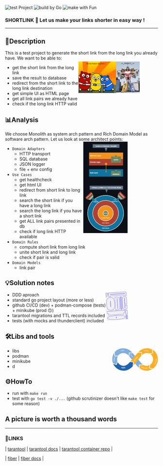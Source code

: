 <p align="left">
  <img src="https://img.shields.io/static/v1?label=test&message=Project&color=ffa757&style=plastic" alt="test Project">
	<img src="https://img.shields.io/static/v1?label=build%20by&message=Go&color=ffa757&style=plastic" alt="build by Go">
	<img src="https://img.shields.io/static/v1?label=make%20with&message=Fun&color=ffa757&style=plastic" alt="make with Fun">
</p>

### **SHORTLINK** 📏 Let us make your links shorter in easy way !
----

## **🧾Description**
This is a test project to generate the short link from the long link you already have. We want to be able to:
<img style="margin-top: 20px; margin-right: 60px;" align="right" width="40%" alt="#POWERGOPHERS" src="./asset/gogogophers.png"/>

- get the short link from the long link
- save the result to database
- redirect from the short link to the long link destination
- get simple UI as HTML page
- get all link pairs we already have
- check if the long link HTTP valid

## **📊Analysis**
We choose Monolith as system arch pattern and Rich Domain Model as software arch pattern. Let us look at some architect points:
<img style="margin-top: 0px; margin-right: 100px;" align="right" width="29%" alt="#ArchPic" src="./asset/arch.png"/>

- `Domain Adapters`
  - HTTP transport
  - SQL database
  - JSON logger
  - file + env config
- `Use Cases`
  - get healthcheck
  - get html UI
  - redirect from short link to long link 
  - search the short link if you have a long link
  - search the long link if you have a short link
  - get ALL link pairs presented in db
  - check if long link HTTP available
- `Domain Rules`
  - compute short link from long link
  - unite short link and long link
  - check if pair is valid
- `Domain Models`
  - link pair

## **💡Solution notes**
<img style="margin-right: 100px; transform: rotate(-03.7deg);" align="right" width="14%" alt="#Prod" src="./asset/production.png"/>

- DDD aproach
- standard go project layout (more or less)
- github CI/CD (dev) + podman-compose (tests) + minikube (prod 🙃)
- tarantool migrations and TTL records included
- tests (with mocks and thunderclient) included

## **🛠️Libs and tools**
<img style="margin-right: 0px;" align="right" width="30%" alt="#CICD" src="./asset/cicd.png"/>

- libs
- podman
- minikube
- d

## **⚙️HowTo**

- run with `make run`
- test with `go test -v ./...` (github scrutinizer doesn't like `make test` for some reason)

## A picture is worth a thousand words

----
### **🔗LINKS**
| [tarantool](https://github.com/tarantool/tarantool "https://github.com/tarantool/tarantool")
| [tarantool docs](https://www.tarantool.io/ru/doc/latest/overview/ "https://www.tarantool.io/ru/doc/latest/overview/")
| [tarantool container repo](https://hub.docker.com/r/tarantool/tarantool "https://hub.docker.com/r/tarantool/tarantool")
| 

| [fiber](https://github.com/gofiber/fiber "https://github.com/gofiber/fiber")
| [fiber docs](https://docs.gofiber.io "https://docs.gofiber.io")
| 